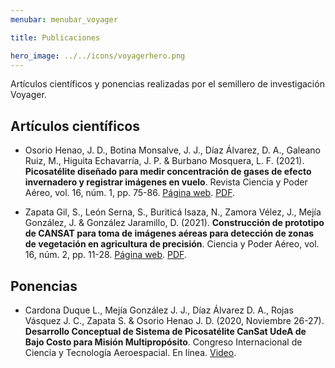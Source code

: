 ```yaml
---
menubar: menubar_voyager

title: Publicaciones

hero_image: ../../icons/voyagerhero.png
---
```


Artículos científicos y ponencias realizadas por el semillero de investigación Voyager.

## Artículos científicos
<!-- - Autor 1, autor 2. (Año). **Titulo**. Revista, vol. #, núm. #, pp. #-#. [<u>Página web</u>](). [<u>PDF</u>](). -->
<!-- VERA GRAVITAS -->
- Osorio Henao, J. D., Botina Monsalve, J. J., Díaz Álvarez, D. A., Galeano Ruiz, M., Higuita Echavarría, J. P. & Burbano Mosquera, L. F. (2021). **Picosatélite diseñado para medir concentración de gases de efecto invernadero y registrar imágenes en vuelo**. Revista Ciencia y Poder Aéreo, vol. 16, núm. 1, pp. 75-86. [<u>Página web</u>](https://www.redalyc.org/journal/6735/673570962005/html/). [<u>PDF</u>](https://drive.google.com/file/d/1lSN3EKniAClQSQ-HnjXms5OjomUvlPtd/view?usp=sharing).

- Zapata Gil, S., León Serna, S., Buriticá Isaza, N., Zamora Vélez, J., Mejía González, J. & González Jaramillo, D. (2021). **Construcción de prototipo de CANSAT para toma de imágenes aéreas para detección de zonas de vegetación en agricultura  de precisión**. Ciencia y Poder Aéreo, vol. 16, núm. 2, pp. 11-28. [<u>Página web</u>](https://www.redalyc.org/journal/6735/673571919001/html/). [<u>PDF</u>](https://drive.google.com/file/d/12X98Hn4ZOzBMPxEE-CcJ3fHt4ad3eYbG/view?usp=sharing).



## Ponencias
<!-- - Expositor 1, expositor 2. Año. **Titulo**. Congreso. Lugar. -->
- Cardona Duque L., Mejía González J. J., Díaz Álvarez D. A., Rojas Vásquez J. C., Zapata S. & Osorio Henao J. D. (2020, Noviembre 26-27). **Desarrollo Conceptual de Sistema de Picosatélite CanSat UdeA de Bajo Costo para Misión Multipropósito**. Congreso Internacional de Ciencia y Tecnología Aeroespacial. En línea. [<u>Video</u>](https://drive.google.com/file/d/12X5eg-IpXDGN-qJ6g5xbhdklqpc-zI5I/view?usp=sharing).